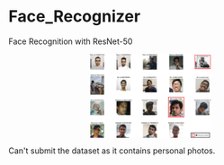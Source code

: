 # Face_Recognizer
Face Recognition with ResNet-50

<p align="center"> 
    <img src="image/result.png" align="center" height="150"></img>
</p>

Can't submit the dataset as it contains personal photos.
